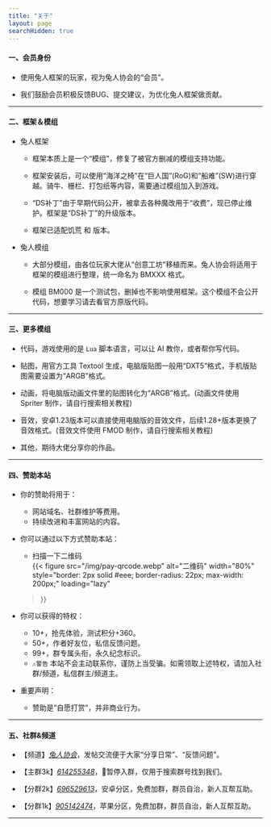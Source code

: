 ```yaml
---
title: "关于"
layout: page
searchHidden: true
---
```



#### 一、会员身份

- 使用兔人框架的玩家，视为兔人协会的“会员”。  

- 我们鼓励会员积极反馈BUG、提交建议，为优化兔人框架做贡献。  

---

#### 二、框架＆模组

- 兔人框架  

  - 框架本质上是一个“模组”，修复了被官方删减的模组支持功能。  
  
  - 框架安装后，可以使用“海洋之椅”在“巨人国”(RoG)和“船难”(SW)进行穿越。骑牛、栅栏、打包纸等内容，需要通过模组加入到游戏。  
  
  - “DS补丁”由于早期代码公开，被拿去各种魔改用于“收费”，现已停止维护。框架是“DS补丁”的升级版本。  

  - 框架已适配饥荒 [<i class="bi bi-android2"></i>](https://play.google.com/store/apps/details?id=com.kleientertainment.doNotStarveShipwrecked) 和 [<i class="bi bi-apple"></i>](https://apps.apple.com/us/app/dont-starve-shipwrecked/id1147297267?l=zh) 版本。  



- 兔人模组

  - 大部分模组，由各位玩家大佬从“创意工坊”移植而来。兔人协会将适用于框架的模组进行整理，统一命名为 BMXXX 格式。  
  
  - 模组 BM000 是一个测试包，删掉也不影响使用框架。这个模组不会公开代码，想要学习请去看官方原版代码。

---

#### 三、更多模组

- 代码，游戏使用的是 `Lua` 脚本语言，可以让 AI 教你，或者帮你写代码。  

- 贴图，用官方工具 Textool 生成，电脑版贴图一般用“DXT5”格式，手机版贴图需要设置为“ARGB”格式。  

- 动画，将电脑版动画文件里的贴图转化为“ARGB”格式。(动画文件使用 Spriter 制作，请自行搜索相关教程)  

- 音效，安卓1.23版本可以直接使用电脑版的音效文件，后续1.28+版本更换了音效格式。(音效文件使用 FMOD 制作，请自行搜索相关教程)  

- 其他，期待大佬分享你的作品。  

---

#### 四、赞助本站

- 你的赞助将用于：  
  - 网站域名、社群维护等费用。  
  - 持续改进和丰富网站的内容。  

- 你可以通过以下方式赞助本站：  
  - 扫描一下二维码  
  {{< figure 
    src="/img/pay-qrcode.webp" 
    alt="二维码" 
    width="80%" 
    style="border: 2px solid #eee; border-radius: 22px; max-width: 200px;"
    loading="lazy"
  >}}


- 你可以获得的特权：  

  - 10+，抢先体验，测试积分+360。
  - 50+，作者好友位，私信反馈问题。
  - 99+，群专属头衔，永久纪念标识。
  - `⚠️警告` 本站不会主动联系你，谨防上当受骗。如需领取上述特权，请加入社群/频道，私信群主/频道主。

- 重要声明：
  - 赞助是“自愿打赏”，并非商业行为。  


---

#### 五、社群&频道

<!-- - name: email -->
  <!-- title: 邮箱 -->
  <!-- url: "mailto:cnzixn@qq.com" -->
<!-- - name: bilibili -->
  <!-- title: B站 -->
  <!-- url: "https://b23.tv/kf3yuSv" -->
<!-- - name: qq-qunpro -->
  <!-- title: 频道 -->
  <!-- url: "https://pd.qq.com/s/bl6w0albb?b=5" -->
<!-- - name: qq-qun -->
  <!-- title: 养老群 -->
  <!-- url: "https://qm.qq.com/q/g0weZCVQMU" -->
<!-- - name: qq-qun -->
  <!-- title: 安卓群 -->
  <!-- url: "https://qm.qq.com/q/3xoKf5H4EM" -->
<!-- - name: qq-qun -->
  <!-- title: 苹果群 -->
  <!-- url: "https://qm.qq.com/q/88L6QyUQVi" -->

- 【频道】[<i class="bi bi-link-45deg">兔人协会</i>](https://pd.qq.com/s/bl6w0albb?b=5)，发帖交流便于大家“分享日常”、“反馈问题”。  

- 【主群3k】[<i class="bi bi-link-45deg">614255348</i>](https://qm.qq.com/q/g0weZCVQMU)，🚷暂停入群，仅用于搜索群号找到我们。  

- 【分群2k】[<i class="bi bi-link-45deg">696529613</i>](https://qm.qq.com/q/3xoKf5H4EM)，<i class="bi bi-android2"></i>安卓分区，免费加群，群员自治，新人互帮互助。  

- 【分群1k】[<i class="bi bi-link-45deg">905142474</i>](https://qm.qq.com/q/88L6QyUQVi)，<i class="bi bi-apple"></i>苹果分区，免费加群，群员自治，新人互帮互助。  


---






























